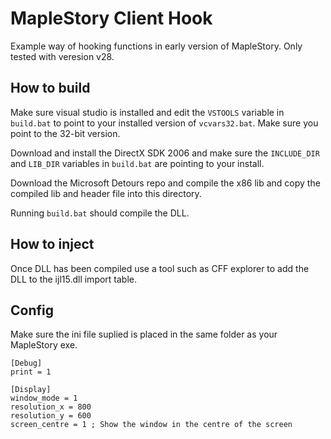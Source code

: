 # MapleStory Client Hook

Example way of hooking functions in early version of MapleStory. Only tested with veresion v28. 

## How to build

Make sure visual studio is installed and edit the `VSTOOLS` variable in `build.bat` to point to your installed version of `vcvars32.bat`. Make sure you point to the 32-bit version.

Download and install the DirectX SDK 2006 and make sure the `INCLUDE_DIR` and `LIB_DIR` variables in `build.bat` are pointing to your install.

Download the Microsoft Detours repo and compile the x86 lib and copy the compiled lib and header file into this directory.

Running `build.bat` should compile the DLL.

## How to inject

Once DLL has been compiled use a tool such as CFF explorer to add the DLL to the ijl15.dll import table.

## Config

Make sure the ini file suplied is placed in the same folder as your MapleStory exe.

```
[Debug]
print = 1

[Display]
window_mode = 1
resolution_x = 800
resolution_y = 600
screen_centre = 1 ; Show the window in the centre of the screen
```